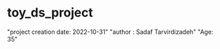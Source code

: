 # toy_ds_project
 "project creation date: 2022-10-31"
 "author : Sadaf Tarvirdizadeh" 
 "Age: 35"
 
